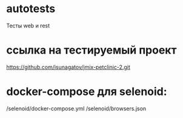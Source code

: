# autotests
Тесты web и rest

# ссылка на тестируемый проект
https://github.com/isunagatov/jmix-petclinic-2.git

# docker-compose для selenoid:

/selenoid/docker-compose.yml
/selenoid/browsers.json
